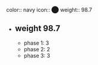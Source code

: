 color:: navy
icon:: ⬤
weight:: 98.7
- ## weight 98.7
  - phase 1: 3
  - phase 2: 2
  - phase 3: 3


